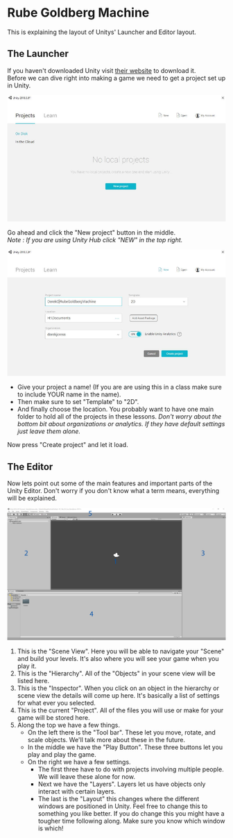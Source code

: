# Rube Goldberg Machine

This is explaining the layout of Unitys' Launcher and Editor layout.

## The Launcher

If you haven't downloaded Unity visit [their website](https://store.unity.com/download) to download it.\
Before we can dive right into making a game we need to get a project set up in Unity.

![UnityLauncher](Images/UnityLauncher.JPG)  

Go ahead and click the "New project" button in the middle.\
*Note : If you are using Unity Hub click "NEW" in the top right.*

![NewProject](Images/NewProject.JPG)  

* Give your project a name! (If you are are using this in a class make sure to include YOUR name in the name).  
* Then make sure to set "Template" to "2D".
* And finally choose the location. You probably want to have one main folder to hold all of the projects in these lessons.
*Don't worry about the bottom bit about organizations or analytics. If they have default settings just leave them alone.*
   
Now press "Create project" and let it load.  

## The Editor

Now lets point out some of the main features and important parts of the Unity Editor. Don't worry if you don't know what a term means, everything will be explained.

![UnityEditor](Images/UnityEditor.JPG)  

1. This is the "Scene View". Here you will be able to navigate your "Scene" and build your levels. It's also where you will see your game when you play it.
1. This is the "Hierarchy". All of the "Objects" in your scene view will be listed here.
1. This is the "Inspector". When you click on an object in the hierarchy or scene view the details will come up here. It's basically a list of settings for what ever you selected.
1. This is the current "Project". All of the files you will use or make for your game will be stored here. 
1. Along the top we have a few things.
	* On the left there is the "Tool bar". These let you move, rotate, and scale objects. We'll talk more about these in the future.
	* In the middle we have the "Play Button". These three buttons let you play and play the game.
	* On the right we have a few settings. 
		* The first three have to do with projects involving multiple people. We will leave these alone for now.
		* Next we have the "Layers". Layers let us have objects only interact with certain layers.
		* The last is the "Layout" this changes where the different windows are positioned in Unity. Feel free to change this to something you like better. If you do change this you might have a tougher time following along. Make sure you know which window is which!

